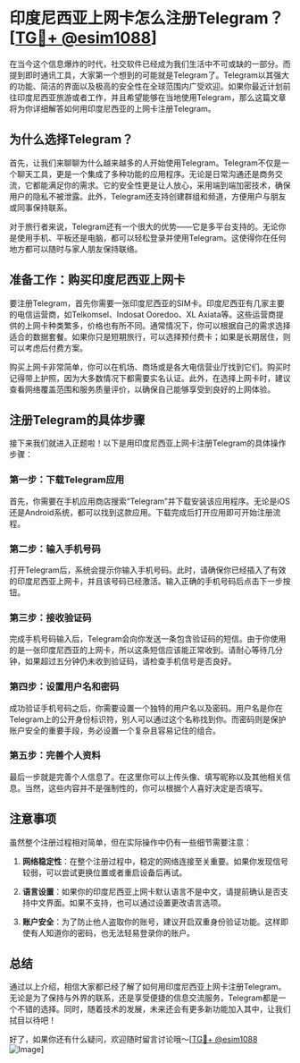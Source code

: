 # 印度尼西亚上网卡怎么注册Telegram？[[TG💪+ @esim1088](https://t.me/s/esim1088)]

在当今这个信息爆炸的时代，社交软件已经成为我们生活中不可或缺的一部分。而提到即时通讯工具，大家第一个想到的可能就是Telegram了。Telegram以其强大的功能、简洁的界面以及极高的安全性在全球范围内广受欢迎。如果你最近计划前往印度尼西亚旅游或者工作，并且希望能够在当地使用Telegram，那么这篇文章将为你详细解答如何用印度尼西亚的上网卡注册Telegram。

## 为什么选择Telegram？

首先，让我们来聊聊为什么越来越多的人开始使用Telegram。Telegram不仅是一个聊天工具，更是一个集成了多种功能的应用程序。无论是日常沟通还是商务交流，它都能满足你的需求。它的安全性更是让人放心，采用端到端加密技术，确保用户的隐私不被泄露。此外，Telegram还支持创建群组和频道，方便用户与朋友或同事保持联系。

对于旅行者来说，Telegram还有一个很大的优势——它是多平台支持的。无论你是使用手机、平板还是电脑，都可以轻松登录并使用Telegram。这使得你在任何地方都可以随时与家人朋友保持联络。

## 准备工作：购买印度尼西亚上网卡

要注册Telegram，首先你需要一张印度尼西亚的SIM卡。印度尼西亚有几家主要的电信运营商，如Telkomsel、Indosat Ooredoo、XL Axiata等。这些运营商提供的上网卡种类繁多，价格也有所不同。通常情况下，你可以根据自己的需求选择适合的数据套餐。如果你只是短期旅行，可以选择预付费卡；如果是长期居住，则可以考虑后付费方案。

购买上网卡非常简单，你可以在机场、商场或是各大电信营业厅找到它们。购买时记得带上护照，因为大多数情况下都需要实名认证。此外，在选择上网卡时，建议查看网络覆盖范围和服务质量评价，以确保自己能够享受到良好的上网体验。

## 注册Telegram的具体步骤

接下来我们就进入正题啦！以下是用印度尼西亚上网卡注册Telegram的具体操作步骤：

### 第一步：下载Telegram应用

首先，你需要在手机应用商店搜索“Telegram”并下载安装该应用程序。无论是iOS还是Android系统，都可以找到这款应用。下载完成后打开应用即可开始注册流程。

### 第二步：输入手机号码

打开Telegram后，系统会提示你输入手机号码。此时，请确保你已经插入了有效的印度尼西亚上网卡，并且该号码已经激活。输入正确的手机号码后点击下一步按钮。

### 第三步：接收验证码

完成手机号码输入后，Telegram会向你发送一条包含验证码的短信。由于你使用的是一张印度尼西亚的上网卡，所以这条短信应该能正常收到。请耐心等待几分钟，如果超过五分钟仍未收到验证码，请检查手机信号是否良好。

### 第四步：设置用户名和密码

成功验证手机号码之后，你需要设置一个独特的用户名以及密码。用户名是你在Telegram上的公开身份标识符，别人可以通过这个名称找到你。而密码则是保护账户安全的重要手段，务必设置一个复杂且容易记住的组合。

### 第五步：完善个人资料

最后一步就是完善个人信息了。在这里你可以上传头像、填写昵称以及其他相关信息。当然，这些内容并不是强制性的，你可以根据个人喜好决定是否填写。

## 注意事项

虽然整个注册过程相对简单，但在实际操作中仍有一些细节需要注意：

1. **网络稳定性**：在整个注册过程中，稳定的网络连接至关重要。如果你发现信号较弱，可以尝试更换位置或者重启设备后再试。
   
2. **语言设置**：如果你的印度尼西亚上网卡默认语言不是中文，请提前确认是否支持中文界面。如果不支持，也可以通过设置更改语言选项。

3. **账户安全**：为了防止他人盗取你的账号，建议开启双重身份验证功能。这样即使有人知道你的密码，也无法轻易登录你的账户。

## 总结

通过以上介绍，相信大家都已经了解了如何用印度尼西亚上网卡注册Telegram。无论是为了保持与外界的联系，还是享受便捷的信息交流服务，Telegram都是一个不错的选择。同时，随着技术的发展，未来还会有更多新功能加入其中，让我们拭目以待吧！

好了，如果你还有什么疑问，欢迎随时留言讨论哦～[[TG💪+ @esim1088](https://t.me/s/esim1088) ![Image](https://i.postimg.cc/4NQfJmqS/Snipaste-2025-05-13-00-14-12.png)]